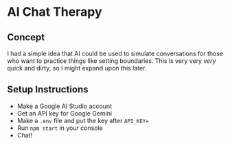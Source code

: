 # AI Chat Therapy
## Concept
I had a simple idea that AI could be used to simulate conversations for those who want to practice things like setting boundaries.
This is very very *very* quick and dirty, so I might expand upon this later.
## Setup Instructions
- Make a Google AI Studio account
- Get an API key for Google Gemini
- Make a `.env` file and put the key after `API_KEY=`
- Run `npm start` in your console
- Chat!